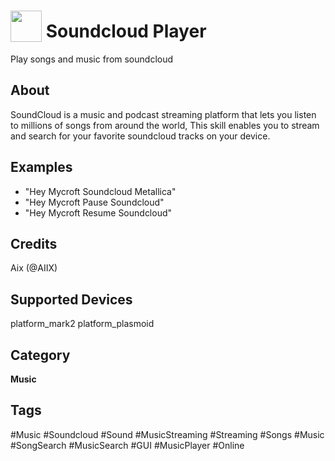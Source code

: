 # <img src='https://raw.githack.com/FortAwesome/Font-Awesome/master/svgs/solid/headphones.svg' card_color='#CF3D3D' width='50' height='50' style='vertical-align:bottom'/> Soundcloud Player
Play songs and music from soundcloud

## About
SoundCloud is a music and podcast streaming platform that lets you listen to millions of songs from around the world, This skill enables you to stream and search for your favorite soundcloud tracks on your device.

## Examples
* "Hey Mycroft Soundcloud Metallica"
* "Hey Mycroft Pause Soundcloud"
* "Hey Mycroft Resume Soundcloud"

## Credits
Aix (@AIIX)

## Supported Devices 
platform_mark2 platform_plasmoid 

## Category
**Music**

## Tags
#Music
#Soundcloud
#Sound
#MusicStreaming
#Streaming
#Songs
#Music
#SongSearch
#MusicSearch
#GUI
#MusicPlayer
#Online
